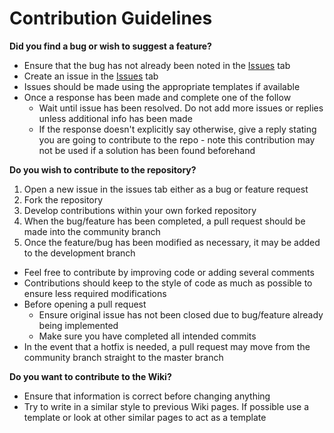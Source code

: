 # Contribution Guidelines

__Did you find a bug or wish to suggest a feature?__
* Ensure that the bug has not already been noted in the [Issues](https://github.com/CiaranGruber/Calculator/issues) tab
* Create an issue in the [Issues](https://github.com/CiaranGruber/Calculator/issues) tab
* Issues should be made using the appropriate templates if available
* Once a response has been made and complete one of the follow
  * Wait until issue has been resolved. Do not add more issues or replies unless additional info has been made
  * If the response doesn't explicitly say otherwise, give a reply stating you are going to contribute to the repo - note this contribution may not be used if a solution has been found beforehand

__Do you wish to contribute to the repository?__
1. Open a new issue in the issues tab either as a bug or feature request
2. Fork the repository
3. Develop contributions within your own forked repository
4. When the bug/feature has been completed, a pull request should be made into the community branch
5. Once the feature/bug has been modified as necessary, it may be added to the development branch
* Feel free to contribute by improving code or adding several comments
* Contributions should keep to the style of code as much as possible to ensure less required modifications
* Before opening a pull request
  * Ensure original issue has not been closed due to bug/feature already being implemented
  * Make sure you have completed all intended commits
* In the event that a hotfix is needed, a pull request may move from the community branch straight to the master branch

__Do you want to contribute to the Wiki?__
* Ensure that information is correct before changing anything
* Try to write in a similar style to previous Wiki pages. If possible use a template or look at other similar pages to act as a template
